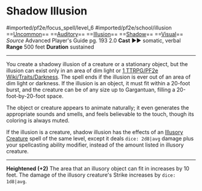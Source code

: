 # Shadow Illusion
#imported/pf2e/focus_spell/level_6 #imported/pf2e/school/illusion 
==[Uncommon](uncommon.md)== ==[Auditory](auditory.md)== ==[Illusion](illusion.md)== ==[Shadow](rules/traits/shadow.md)== ==[Visual](visual.md)==
*Source* Advanced Player's Guide pg. 193 2.0
**Cast** ►► somatic, verbal
**Range** 500 feet
**Duration** sustained

---
You create a shadowy illusion of a creature or a stationary object, but the illusion can exist only in an area of dim light or [1 TTRPG/PF2e Wiki/Traits/Darkness](1%20TTRPG/PF2e%20Wiki/Traits/Darkness). The spell ends if the illusion is ever out of an area of dim light or darkness. If the illusion is an object, it must fit within a 20-foot burst, and the creature can be of any size up to Gargantuan, filling a 20-foot-by-20-foot space.

The object or creature appears to animate naturally; it even generates the appropriate sounds and smells, and feels believable to the touch, though its coloring is always muted.

If the illusion is a creature, shadow illusion has the effects of an [Illusory Creature](../../Arcane_Tradition/Level%202/Illusory%20Creature.md) spell of the same level, except it deals `dice: 2d8|avg` damage plus your spellcasting ability modifier, instead of the amount listed in illusory creature.

<hr>

**Heightened (+2)** The area that an illusory object can fit in increases by 10 feet. The damage of the illusory creature's Strike increases by `dice: 1d8|avg`.
